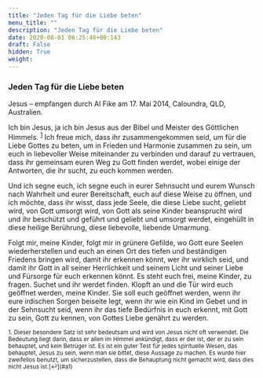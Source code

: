 ```yaml
---
title: "Jeden Tag für die Liebe beten"
menu_title: ""
description: "Jeden Tag für die Liebe beten"
date: 2020-08-01 06:25:48+00:143
draft: False
hidden: True
weight:
---
```

### Jeden Tag für die Liebe beten

Jesus – empfangen durch Al Fike am 17. Mai 2014, Caloundra, QLD, Australien.

Ich bin Jesus, ja ich bin Jesus aus der Bibel und Meister des Göttlichen Himmels. <sup id="a1">[1](#f1)</sup> Ich freue mich, dass ihr zusammengekommen seid, um für die Liebe Gottes zu beten, um in Frieden und Harmonie zusammen zu sein, um euch in liebevoller Weise miteinander zu verbinden und darauf zu vertrauen, dass ihr gemeinsam euren Weg zu Gott finden werdet, wobei einige der Antworten, die ihr sucht, zu euch kommen werden.

Und ich segne euch, ich segne euch in eurer Sehnsucht und eurem Wunsch nach Wahrheit und eurer Bereitschaft, euch auf diese Weise zu öffnen, und ich möchte, dass ihr wisst, dass jede Seele, die diese Liebe sucht, geliebt wird, von Gott umsorgt wird, von Gott als seine Kinder beansprucht wird und ihr beschützt und geführt und geliebt und umsorgt werdet, eingehüllt in diese heilige Berührung, diese liebevolle, liebende Umarmung.

Folgt mir, meine Kinder, folgt mir in grünere Gefilde, wo Gott eure Seelen wiederherstellen und euch an einen Ort des tiefen und beständigen Friedens bringen wird, damit ihr erkennen könnt, wer ihr wirklich seid, und damit ihr Gott in all seiner Herrlichkeit und seinem Licht und seiner Liebe und Fürsorge für euch erkennen könnt. Es steht euch frei, meine Kinder, zu fragen. Suchet und ihr werdet finden. Klopft an und die Tür wird euch geöffnet werden, meine Kinder. Sie soll euch geöffnet werden, wenn ihr eure irdischen Sorgen beiseite legt, wenn ihr wie ein Kind im Gebet und in der Sehnsucht seid, wenn ihr das tiefe Bedürfnis in euch erkennt, mit Gott zu sein, Gott zu kennen, von Gottes Liebe genährt zu werden.  

<small>
1. <large id="f1"> Dieser besondere Satz ist sehr bedeutsam und wird von Jesus nicht oft verwendet. Die Bedeutung liegt darin, dass er allen im Himmel ankündigt, dass er der ist, der er zu sein behauptet, und kein Betrüger ist. Es ist ein guter Test für jedes spirituelle Wesen, das behauptet, Jesus zu sein, wenn man sie bittet, diese Aussage zu machen. Es wurde hier zweifellos benutzt, um sicherzustellen, dass die Behauptung nicht gemacht wird, dass dies nicht Jesus ist.[↩](#a1)  
